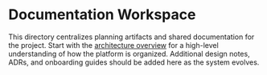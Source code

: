 # Documentation Workspace

This directory centralizes planning artifacts and shared documentation for the project. Start with the [architecture overview](./architecture.md) for a high-level understanding of how the platform is organized. Additional design notes, ADRs, and onboarding guides should be added here as the system evolves.
